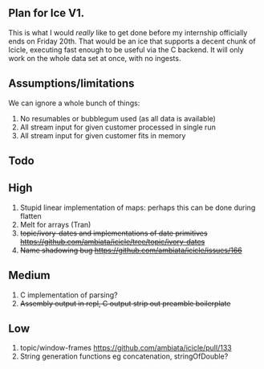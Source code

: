 Plan for Ice V1.
---------------

This is what I would *really* like to get done before my internship officially ends on Friday 20th.
That would be an ice that supports a decent chunk of Icicle, executing fast enough to be useful via the C backend.
It will only work on the whole data set at once, with no ingests.

Assumptions/limitations
-----------

We can ignore a whole bunch of things:

1. No resumables or bubblegum used (as all data is available)
2. All stream input for given customer processed in single run
3. All stream input for given customer fits in memory


Todo
----

## High

1. Stupid linear implementation of maps: perhaps this can be done during flatten
2. Melt for arrays (Tran)
3. ~~topic/ivory-dates and implementations of date primitives https://github.com/ambiata/icicle/tree/topic/ivory-dates~~
4. ~~Name shadowing bug https://github.com/ambiata/icicle/issues/166~~

## Medium

1. C implementation of parsing?
2. ~~Assembly output in repl, C output strip out preamble boilerplate~~

## Low

1. topic/window-frames https://github.com/ambiata/icicle/pull/133
2. String generation functions eg concatenation, stringOfDouble?

